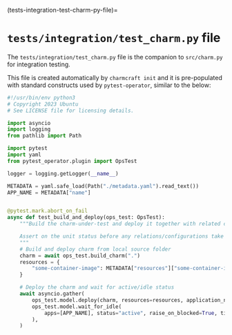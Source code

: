 (tests-integration-test-charm-py-file)=

# `tests/integration/test_charm.py` file

The `tests/integration/test_charm.py` file is the companion to `src/charm.py` for
integration testing. 

This file is created automatically by `charmcraft init` and it is pre-populated with
standard constructs used by `pytest-operator`, similar to the below:

```python
#!/usr/bin/env python3
# Copyright 2023 Ubuntu
# See LICENSE file for licensing details.

import asyncio
import logging
from pathlib import Path

import pytest
import yaml
from pytest_operator.plugin import OpsTest

logger = logging.getLogger(__name__)

METADATA = yaml.safe_load(Path("./metadata.yaml").read_text())
APP_NAME = METADATA["name"]


@pytest.mark.abort_on_fail
async def test_build_and_deploy(ops_test: OpsTest):
    """Build the charm-under-test and deploy it together with related charms.

    Assert on the unit status before any relations/configurations take place.
    """
    # Build and deploy charm from local source folder
    charm = await ops_test.build_charm(".")
    resources = {
        "some-container-image": METADATA["resources"]["some-container-image"]["upstream-source"]
    }

    # Deploy the charm and wait for active/idle status
    await asyncio.gather(
        ops_test.model.deploy(charm, resources=resources, application_name=APP_NAME),
        ops_test.model.wait_for_idle(
            apps=[APP_NAME], status="active", raise_on_blocked=True, timeout=1000
        ),
    )
```
